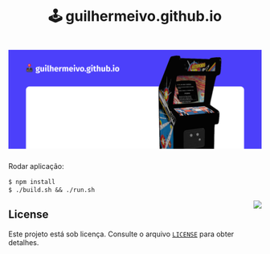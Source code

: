 <h1 align="center">
  🕹️ guilhermeivo.github.io
</h1>

<h1 align="center">
    <img alt="Cover" src=".github/banner.png" />
</h1>

Rodar aplicação:
```
$ npm install
$ ./build.sh && ./run.sh
```

<img src="https://github.githubassets.com/images/mona-whisper.gif" align="right" />

## License
Este projeto está sob licença. Consulte o arquivo [`LICENSE`](./LICENSE) para obter detalhes.